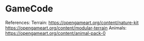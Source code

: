 # GameCode

References:
  Terrain:
    https://opengameart.org/content/nature-kit
    https://opengameart.org/content/modular-terrain
  Animals:
    https://opengameart.org/content/animal-pack-0
